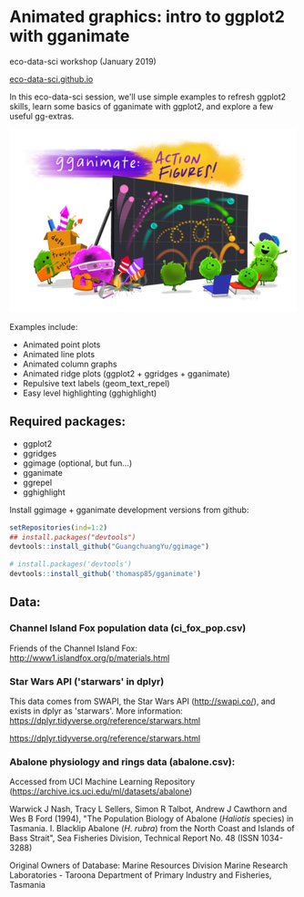 # Animated graphics: intro to ggplot2 with gganimate
eco-data-sci workshop (January 2019)

[eco-data-sci.github.io](eco-data-sci.github.io)

In this eco-data-sci session, we'll use simple examples to refresh ggplot2 skills, learn some basics of gganimate with ggplot2, and explore a few useful gg-extras. 

![gganimate_fireworks_small](gganimate_fireworks_small.png)


Examples include:

- Animated point plots
- Animated line plots
- Animated column graphs
- Animated ridge plots (ggplot2 + ggridges + gganimate)
- Repulsive text labels (geom_text_repel)
- Easy level highlighting (gghighlight)

## Required packages: 

- ggplot2
- ggridges 
- ggimage (optional, but fun...)
- gganimate
- ggrepel
- gghighlight

Install ggimage + gganimate development versions from github:

```r
setRepositories(ind=1:2)
## install.packages("devtools")
devtools::install_github("GuangchuangYu/ggimage")
```

```r
# install.packages('devtools')
devtools::install_github('thomasp85/gganimate')
```

## Data: 

### Channel Island Fox population data (ci_fox_pop.csv)

Friends of the Channel Island Fox: <http://www1.islandfox.org/p/materials.html>

### Star Wars API ('starwars' in dplyr)

This data comes from SWAPI, the Star Wars API (<http://swapi.co/>), and exists in dplyr as 'starwars'. More information: <https://dplyr.tidyverse.org/reference/starwars.html>

https://dplyr.tidyverse.org/reference/starwars.html

### Abalone physiology and rings data (abalone.csv): 

Accessed from UCI Machine Learning Repository (<https://archive.ics.uci.edu/ml/datasets/abalone>)

Warwick J Nash, Tracy L Sellers, Simon R Talbot, Andrew J Cawthorn and Wes B Ford (1994), "The Population Biology of Abalone (_Haliotis_ species) in Tasmania. I. Blacklip Abalone (_H. rubra_) from the North Coast and Islands of Bass Strait", Sea Fisheries Division, Technical Report No. 48 (ISSN 1034-3288)

Original Owners of Database:
Marine Resources Division
Marine Research Laboratories - Taroona
Department of Primary Industry and Fisheries, Tasmania

